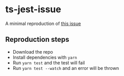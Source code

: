 # ts-jest-issue

A minimal reproduction of [this issue](https://github.com/facebook/jest/issues/8534)

## Reproduction steps

-   Download the repo
-   Install dependencies with `yarn`
-   Run `yarn test` and the test will fail
-   Run `yarn test --watch` and an error will be thrown
